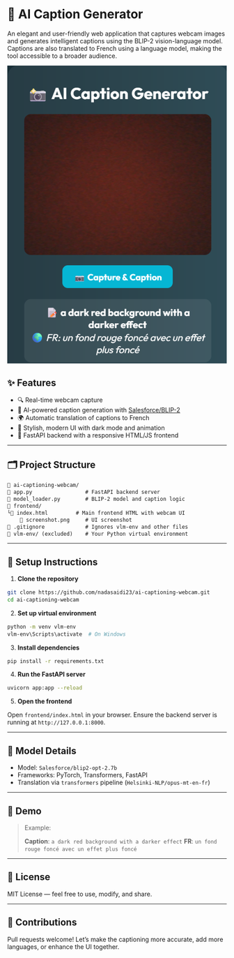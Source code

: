 # 📸 AI Caption Generator

An elegant and user-friendly web application that captures webcam images and generates intelligent captions using the BLIP-2 vision-language model. Captions are also translated to French using a language model, making the tool accessible to a broader audience.

![AI Caption Generator UI](./frontend/screenshot.png)

## ✨ Features

* 🔍 Real-time webcam capture
* 🧠 AI-powered caption generation with [Salesforce/BLIP-2](https://huggingface.co/Salesforce/blip2-opt-2.7b)
* 🌍 Automatic translation of captions to French
* 💅 Stylish, modern UI with dark mode and animation
* 🚀 FastAPI backend with a responsive HTML/JS frontend

---

## 🗂️ Project Structure

```
📆 ai-captioning-webcam/
🔹 app.py                 # FastAPI backend server
🔹 model_loader.py        # BLIP-2 model and caption logic
🔹 frontend/
└︎🔹 index.html         # Main frontend HTML with webcam UI
    🔹 screenshot.png     # UI screenshot
🔹 .gitignore             # Ignores vlm-env and other files
🔹 vlm-env/ (excluded)    # Your Python virtual environment
```

---

## 💠 Setup Instructions

1. **Clone the repository**

```bash
git clone https://github.com/nadasaidi23/ai-captioning-webcam.git
cd ai-captioning-webcam
```

2. **Set up virtual environment**

```bash
python -m venv vlm-env
vlm-env\Scripts\activate  # On Windows
```

3. **Install dependencies**

```bash
pip install -r requirements.txt
```

4. **Run the FastAPI server**

```bash
uvicorn app:app --reload
```

5. **Open the frontend**

Open `frontend/index.html` in your browser. Ensure the backend server is running at `http://127.0.0.1:8000`.

---

## 🧠 Model Details

* Model: `Salesforce/blip2-opt-2.7b`
* Frameworks: PyTorch, Transformers, FastAPI
* Translation via `transformers` pipeline (`Helsinki-NLP/opus-mt-en-fr`)

---

## 📸 Demo


> Example:
>
> **Caption**: `a dark red background with a darker effect`
> **FR**: `un fond rouge foncé avec un effet plus foncé`

---

## 📄 License

MIT License — feel free to use, modify, and share.

---

## 🙌 Contributions

Pull requests welcome! Let’s make the captioning more accurate, add more languages, or enhance the UI together.
